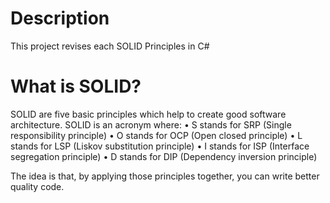 # Description
This project revises each SOLID Principles in C#

# What is SOLID?
SOLID are five basic principles which help to create good software architecture. SOLID is an acronym where:
•	S stands for SRP (Single responsibility principle)
•	O stands for OCP (Open closed principle)
•	L stands for LSP (Liskov substitution principle)
•	I stands for ISP (Interface segregation principle)
•	D stands for DIP (Dependency inversion principle)

The idea is that, by applying those principles together, you can write better quality code.

